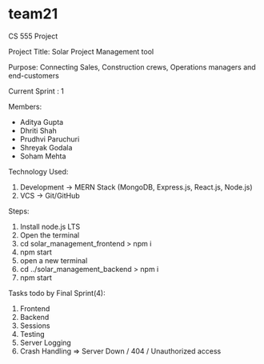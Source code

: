 # team21

CS 555 Project

Project Title: Solar Project Management tool

Purpose: Connecting Sales, Construction crews, Operations managers and end-customers

Current Sprint : 1

Members:

- Aditya Gupta
- Dhriti Shah
- Prudhvi Paruchuri
- Shreyak Godala
- Soham Mehta

Technology Used:

1. Development -> MERN Stack (MongoDB, Express.js, React.js, Node.js)
2. VCS -> Git/GitHub

Steps:

1. Install node.js LTS
2. Open the terminal
3. cd solar_management_frontend > npm i
4. npm start
5. open a new terminal
6. cd ../solar_management_backend > npm i
7. npm start

Tasks todo by Final Sprint(4):

1. Frontend
2. Backend
3. Sessions
4. Testing
5. Server Logging
6. Crash Handling => Server Down / 404 / Unauthorized access
